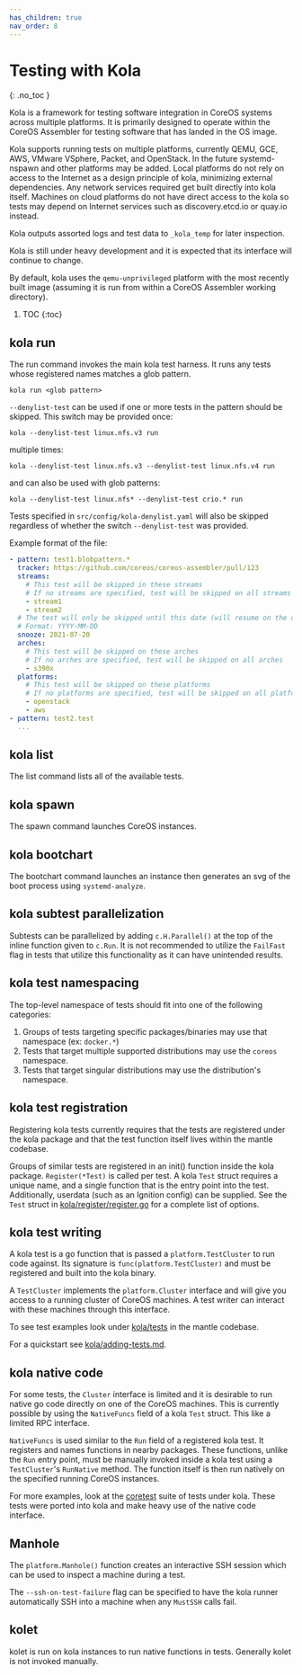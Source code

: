 ```yaml
---
has_children: true
nav_order: 8
---
```


# Testing with Kola
{: .no_toc }

Kola is a framework for testing software integration in CoreOS systems
across multiple platforms. It is primarily designed to operate within
the CoreOS Assembler for testing software that has landed in the OS image.

Kola supports running tests on multiple platforms, currently QEMU, GCE,
AWS, VMware VSphere, Packet, and OpenStack. In the future systemd-nspawn and
other platforms may be added.
Local platforms do not rely on access to the Internet as a design
principle of kola, minimizing external dependencies. Any network
services required get built directly into kola itself. Machines on cloud
platforms do not have direct access to the kola so tests may depend on
Internet services such as discovery.etcd.io or quay.io instead.

Kola outputs assorted logs and test data to `_kola_temp` for later
inspection.

Kola is still under heavy development and it is expected that its
interface will continue to change.

By default, kola uses the `qemu-unprivileged` platform with the most recently
built image (assuming it is run from within a CoreOS Assembler working
directory).

1. TOC
{:toc}

## kola run

The run command invokes the main kola test harness. It
runs any tests whose registered names matches a glob pattern.

`kola run <glob pattern>`

`--denylist-test` can be used if one or more tests in the pattern should be skipped.
This switch may be provided once:

`kola --denylist-test linux.nfs.v3 run`

multiple times:

`kola --denylist-test linux.nfs.v3 --denylist-test linux.nfs.v4 run`

and can also be used with glob patterns:

`kola --denylist-test linux.nfs* --denylist-test crio.* run`

Tests specified in `src/config/kola-denylist.yaml` will also be skipped
regardless of whether the switch `--denylist-test` was provided.

Example format of the file:

```yaml
- pattern: test1.blobpattern.*
  tracker: https://github.com/coreos/coreos-assembler/pull/123
  streams:
    # This test will be skipped in these streams
    # If no streams are specified, test will be skipped on all streams
    - stream1
    - stream2
  # The test will only be skipped until this date (will resume on the date)
  # Format: YYYY-MM-DD
  snooze: 2021-07-20
  arches:
    # This test will be skipped on these arches
    # If no arches are specified, test will be skipped on all arches
    - s390x
  platforms:
    # This test will be skipped on these platforms
    # If no platforms are specified, test will be skipped on all platforms
    - openstack
    - aws
- pattern: test2.test
  ...
```
## kola list

The list command lists all of the available tests.

## kola spawn

The spawn command launches CoreOS instances.

## kola bootchart

The bootchart command launches an instance then generates an svg of the boot
process using `systemd-analyze`.

## kola subtest parallelization

Subtests can be parallelized by adding `c.H.Parallel()` at the top of the
inline function given to `c.Run`. It is not recommended to utilize the
`FailFast` flag in tests that utilize this functionality as it can have
unintended results.

## kola test namespacing

The top-level namespace of tests should fit into one of the following categories:

1. Groups of tests targeting specific packages/binaries may use that namespace
   (ex: `docker.*`)
2. Tests that target multiple supported distributions may use the `coreos`
   namespace.
3. Tests that target singular distributions may use the distribution's
   namespace.

## kola test registration

Registering kola tests currently requires that the tests are registered
under the kola package and that the test function itself lives within
the mantle codebase.

Groups of similar tests are registered in an init() function inside the kola
package. `Register(*Test)` is called per test. A kola `Test` struct requires a
unique name, and a single function that is the entry point into the test.
Additionally, userdata (such as an Ignition config) can be supplied. See the
`Test` struct in
[kola/register/register.go](https://github.com/coreos/coreos-assembler/blob/main/mantle/kola/register/register.go)
for a complete list of options.

## kola test writing

A kola test is a go function that is passed a `platform.TestCluster` to
run code against.  Its signature is `func(platform.TestCluster)`
and must be registered and built into the kola binary.

A `TestCluster` implements the `platform.Cluster` interface and will give you
access to a running cluster of CoreOS machines. A test writer can interact with
these machines through this interface.

To see test examples look under
[kola/tests](https://github.com/coreos/coreos-assembler/blob/main/mantle/kola/tests)
in the mantle codebase.

For a quickstart see [kola/adding-tests.md](kola/adding-tests.md).

## kola native code

For some tests, the `Cluster` interface is limited and it is desirable to run
native go code directly on one of the CoreOS machines. This is currently
possible by using the `NativeFuncs` field of a kola `Test` struct. This like a
limited RPC interface.

`NativeFuncs` is used similar to the `Run` field of a registered kola test. It
registers and names functions in nearby packages.  These functions, unlike the
`Run` entry point, must be manually invoked inside a kola test using a
`TestCluster`'s `RunNative` method. The function itself is then run natively on
the specified running CoreOS instances.

For more examples, look at the
[coretest](https://github.com/coreos/coreos-assembler/tree/main/mantle/kola/tests/coretest)
suite of tests under kola. These tests were ported into kola and make
heavy use of the native code interface.

## Manhole

The `platform.Manhole()` function creates an interactive SSH session which can
be used to inspect a machine during a test.

The `--ssh-on-test-failure` flag can be specified to have the kola runner
automatically SSH into a machine when any `MustSSH` calls fail.

## kolet

kolet is run on kola instances to run native functions in tests. Generally kolet
is not invoked manually.
